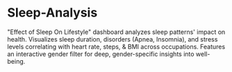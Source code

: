 # Sleep-Analysis
"Effect of Sleep On Lifestyle" dashboard analyzes sleep patterns' impact on health. Visualizes sleep duration, disorders (Apnea, Insomnia), and stress levels correlating with heart rate, steps, &amp; BMI across occupations. Features an interactive gender filter for deep, gender-specific insights into well-being.
